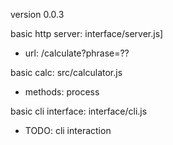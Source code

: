version 0.0.3

basic http server: interface/server.js] 
- url: /calculate?phrase=??

basic calc: src/calculator.js
- methods: process

basic cli interface: interface/cli.js
- TODO: cli interaction 
